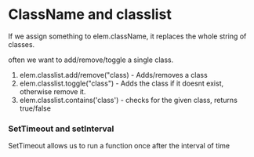 # ClassName and classlist
If we assign something to elem.className, it replaces the whole string of classes.

often we want to add/remove/toggle a single class.

1. elem.classlist.add/remove("class) - Adds/removes a class
2. elem.classlist.toggle("class") - Adds the class if it doesnt exist, otherwise remove it.
3. elem.classlist.contains('class') - checks for the given class, returns true/false

### SetTimeout and setInterval
SetTimeout allows us to run a function once after the interval of time


